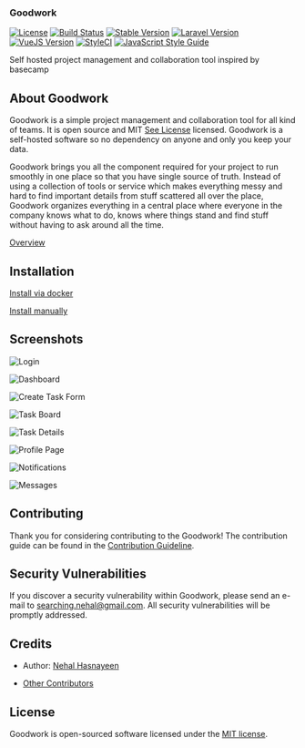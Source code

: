 ### Goodwork
[![License](http://img.shields.io/badge/license-MIT-brightgreen.svg)](https://github.com/iluminar/goodwork/blob/dev/LICENSE)
[![Build Status](https://travis-ci.org/iluminar/goodwork.svg?branch=dev)](https://travis-ci.org/iluminar/goodwork)
[![Stable Version](https://poser.pugx.org/iluminar/goodwork/v/stable)](https://github.com/iluminar/goodwork)
[![Laravel Version](https://img.shields.io/badge/Laravel-5.6-brightgreen.svg?style=flat)](https://github.com/laravel/laravel)
[![VueJS Version](https://img.shields.io/badge/vue-2.5.13-brightgreen.svg?style=flat)](https://github.com/vuejs/vue)
[![StyleCI](https://styleci.io/repos/81873619/shield?branch=dev&style=flat)](https://styleci.io/repos/81873619)
[![JavaScript Style Guide](https://img.shields.io/badge/code_style-standard-brightgreen.svg)](https://standardjs.com)

Self hosted project management and collaboration tool inspired by basecamp

## About Goodwork

Goodwork is a simple project management and collaboration tool for all kind of teams. It is open source and MIT [See License](https://github.com/iluminar/goodwork/blob/dev/LICENSE) licensed. Goodwork is a self-hosted software so no dependency on anyone and only you keep your data.

Goodwork brings you all the component required for your project to run smoothly in one place so that you have single source of truth. Instead of using a collection of tools or service which makes everything messy and hard to find important details from stuff scattered all over the place, Goodwork organizes everything in a central place where everyone in the company knows what to do, knows where things stand and find stuff without having to ask around all the time.

[Overview](https://github.com/iluminar/goodwork/wiki/Overview)


## Installation

[Install via docker](https://github.com/iluminar/goodwork/wiki/Installation#setup-using-docker)

[Install manually](https://github.com/iluminar/goodwork/wiki/Installation#setup-usual-way-if-youre-not-using-docker)


## Screenshots

![Login](https://i.imgur.com/hcSwUA5.png)

![Dashboard](https://i.imgur.com/oPlF1bi.png)

![Create Task Form](https://i.imgur.com/QlkS0IJ.png)

![Task Board](https://i.imgur.com/sfl2hLr.png)

![Task Details](https://i.imgur.com/J6wKeNL.png)

![Profile Page](https://i.imgur.com/jIN7FQL.png)

![Notifications](https://i.imgur.com/XGdakw9.png)

![Messages](https://i.imgur.com/Qb9hkc6.png)

## Contributing

Thank you for considering contributing to the Goodwork! The contribution guide can be found in the [Contribution Guideline](https://github.com/iluminar/goodwork/wiki/Contribution-Guideline).

## Security Vulnerabilities

If you discover a security vulnerability within Goodwork, please send an e-mail to searching.nehal@gmail.com. All security vulnerabilities will be promptly addressed.

## Credits

* Author: [Nehal Hasnayeen](https://github.com/Hasnayeen)

* [Other Contributors](https://github.com/iluminar/goodwork/graphs/contributors)

## License

Goodwork is open-sourced software licensed under the [MIT license](http://opensource.org/licenses/MIT).
